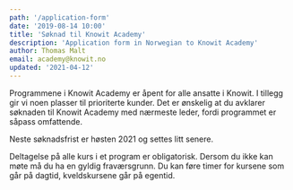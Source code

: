 ```yaml
---
path: '/application-form'
date: '2019-08-14 10:00'
title: 'Søknad til Knowit Academy'
description: 'Application form in Norwegian to Knowit Academy'
author: Thomas Malt
email: academy@knowit.no
updated: '2021-04-12'
---
```


Programmene i Knowit Academy er åpent for alle ansatte i Knowit. I tillegg gir
vi noen plasser til prioriterte kunder. Det er ønskelig at du avklarer
søknaden til Knowit Academy med nærmeste leder, fordi programmet er såpass
omfattende.

Neste søknadsfrist er høsten 2021 og settes litt senere.

Deltagelse på alle kurs i et program er obligatorisk. Dersom du ikke kan møte
må du ha en gyldig fraværsgrunn. Du kan føre timer for kursene som går på
dagtid, kveldskursene går på egentid.
